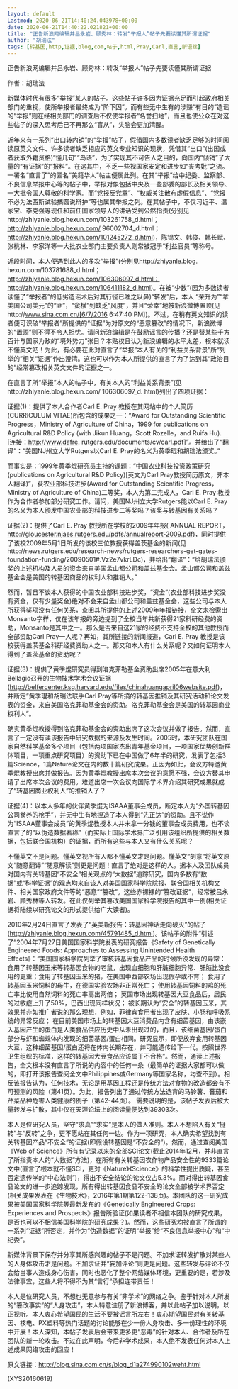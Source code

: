 ```yaml
---
layout: default
Lastmod: 2020-06-21T14:40:24.043978+00:00
date: 2020-06-21T14:40:22.021821+00:00
title: "正告新浪网编辑并吕永岩、顾秀林：转发“举报人”帖子先要读懂其所谓证据"
author: "胡瑞法"
tags: [转基因,http,证据,blog,com,帖子,html,Pray,Carl,直言,新语丝]
---
```


正告新浪网编辑并吕永岩、顾秀林：转发“举报人”帖子先要读懂其所谓证据

作者：胡瑞法

新媒体时代有很多“举报”某人的帖子。这些帖子许多因为证据充足而引起政府相关部门的重视，使所举报者最终成为“阶下囚”。而有些无中生有的涉赚“有目的”造谣的“举报”则在经相关部门的调查后不仅使举报者“名誉扫地”，而且也使公众在对这些帖子的深入思考后已不再那么“盲从”，头脑会更加清醒。

近年来有一系列“出口转内销”的“举报”帖子，假借国内多数读者缺乏足够的时间阅读原英文文件、许多读者缺乏相应的英文专业知识的现状，凭借其“出口”(出国或者获取外籍资格)“懂几句”“鸟语”，为了实现其不可告人之目的，向国内“倾销”了大量的“有证据”的“报料”。在这其中，不乏一些视国家安定和进步如“丧考妣”之流。一署名“直言了”的匿名“美籍华人”帖主便属此列。在其“举报”给中纪委、监察部、不良信息举报中心等的帖子中，举报对象包括中央及一些部委的部长及相关领导、一大批令国人尊敬的科学家。而“党报反党章”、“权威关注散布虚假信息”、“党报不必为法西斯试验搞圆说辩护”等也属其举报之列。在其帖子中，不仅习近平、温家宝、李克强等现任和前任国家领导人的讲话受到公然指责(分别见http://zhiyanle.blog.hexun.com/103261758_d.html；http://zhiyanle.blog.hexun.com/ 96002704_d.html；http://zhiyanle.blog.hexun.com/101245272_d.html)，陈锡文、韩俊、韩长赋、张桃林、李家洋等一大批农业部门主要负责人则常被冠于“利益官员”等称号。

近段时间，本人便遇到此人的多次“举报”(分别见http://zhiyanle.blog. hexun.com/103781688_d.html；http://zhiyanle.blog.hexun.com/106306097_d.html；http://zhiyanle.blog.hexun.com/106411182_d.html)。在被“少数”(因为多数读者读懂了“举报者”的低劣造谣术后对其行径已嗤之以鼻)“转发”后，本人 “荣升为”“拿美国公司美元”的“匪”，“蛮横”到缺乏“风度”，并且“荣幸”地被新浪微博置顶(见http://www.sina.com.cn/[6/7/2016 6:47:40 PM])。不过，在稍有英文知识的读者便可识破“举报者”所提供的“证据”为对原文的“恶意篡改”的情况下，新浪微博的“置顶”则不得不令人担忧。请问新浪编辑是在鼓励谣言的传播？还是替某些千方百计与国家为敌的“境外势力”张目？本贴权且认为新浪编辑的水平太差，根本就读不懂英文吧！为此，有必要在此对直言了“举报”本人有关的“利益关系背景”所“列举的”相关“证据”作出澄清。这也可以作为本人所提供的直言了为了达到其“政治目的”经常篡改相关英文文件的证据之一。

在直言了所“举报”本人的帖子中，有关本人的“利益关系背景”(见http://zhiyanle.blog.hexun.com/ 106306097_d. html)列出了四项证据：

证据(1)：提供了本人合作者Carl E. Pray 教授在其网站中的个人简历(CURRICULUM VITAE)所包含的成果之一：“Award for Outstanding Scientific Progress，Ministry of Agriculture of China，1999 for publications on Agricultural R&D Policy (with Jikun Huang，Scott Rozelle，and Ruifa Hu). [连接：http://www.dafre. rutgers.edu/documents/cv/carl.pdf]”。并给出了“翻译”：“美国NJ州立大学Rutgers以Carl E. Pray的名义为黄季琨和胡瑞法颁奖。”

而事实是：1999年黄季焜研究员主持的课题：“中国农业科技投资政策研究(publications on Agricultural R&D Policy)[英文为Carl Pray教授简历原文，非本人翻译)”，获农业部科技进步(Award for Outstanding Scientific Progress， Ministry of Agriculture of China)二等奖，本人为第二完成人，Carl E. Pray 教授作为合作者参加部分研究工作。请问，美国NJ州立大学Rutgers能以Carl E. Pray的名义为本人颁发中国农业部的科技进步二等奖吗？该奖与转基因有关系吗？

证据(2)：提供了Carl E. Pray 教授所在学校的2009年年报( ANNUAL REPORT，http://gloucester.njaes.rutgers.edu/pdfs/annualreport-2009.pdf)，同时提供了该校2009年5月1日所发的该校三位教授获得盖茨基金的新闻(见http://news.rutgers.edu/research-news/rutgers-researchers-get-gates-foundation-funding/20090501#.Vz2e7vkrLDc)，并给出“翻译”：“给胡瑞法颁奖的上述机构及人员的资金来自美国孟山都公司和盖兹基金会。孟山都公司和盖兹基金会是美国的转基因商品的权利人和推销人。”

然而，暂且不谈本人获得的中国农业部科技进步奖，“资金”(农业部科技进步奖没有资金，仅有少量奖金)绝对不会来自孟山都公司和盖兹基金会，这些公司与本人所获得奖项没有任何关系，查阅其所提供的上述2009年年报链接，全文未检索出Monsanto字样，仅在该年报的旁边提到了全校当年共新获得21家科研经费的资助，Monsanto是其中之一。那么是否来自这21家的经费不支持全校的其他教授而全部资助Carl Pray一人呢？再如，其所链接的新闻报道，Carl E. Pray 教授是该校获得盖茨基金科研经费资助人之一。那又和本人有什么关系呢？又如何证明本人得到了盖茨基金的资助呢？

证据(3)：提供了黄季焜研究员得到洛克菲勒基金资助出席2005年在意大利Bellagio召开的生物技术学术会议证据(http://belfercenter.ksg.harvard.edu/files/chinahuangapril06website.pdf)，并断定“黄季琨和胡瑞法联手Carl Pray等所搞的转基因推销及其研究活动和论文发表的资金，来自美国洛克菲勒基金会的资助。洛克菲勒基金会是美国的转基因商业权利人”。

确实黄季焜教授得到洛克菲勒基金会的资助出席了这次会议并做了报告。然而，直言了一定没有读该报告中研究数据的来源及发生时间。2005时，本研究团队在国家自然科学基金多个项目（包括两项国家杰出青年基金项目，一项国家优势创新群体项目，一项重点研究项目）的资助下已在中国做了6年半的研究，发表了包括3篇Science，1篇Nature论文在内的数十篇研究成果。正因为如此，会议方特邀黄季焜教授出席并做报告。因为黄季焜教授出席本次会议的意愿不强，会议方替其申请了出席本次会议的费用。难道出席一次会议向国际学术界介绍其研究成果就成了“转基因商业权利人”的推销人了？

证据(4)：以本人多年的伙伴黄季焜为ISAAA董事会成员，断定本人为“外国转基因公司豢养的枪手”，并无中生有地捏造了本人得到“先正达”的资助。且不说作为“ISAAA董事会成员”的黄季焜教授本人并未拿一分钱的董事会成员费用，也不谈直言了的“以伪造数据著称”（而实际上国际学术界广泛引用该组织所提供的相关数据，包括联合国机构）的证据，而所有这些与本人又有什么关系呢？

不懂英文不是问题。懂英文视所有人都不懂英文才是问题。懂英文“刻意”将英文原文“随意翻译”“随意解读”则更是问题！直言了绝对是这样的人。据本人及团队成员对国内有关转基因“不安全”相关观点的“大数据”追踪研究，国内多数有“数据”或“科学证据”的观点均来自该人对美国国家科学院院报、联合国相关机构文件、相关国家政府文件等的“恶意”“篡改”。这些赤裸裸的“篡改证据”，经常被吕永岩、顾秀林等人转发。在此仅列举其篡改美国国家科学院报告的其中一例(相关证据将陆续以研究论文的形式提供给广大读者)。

2010年2月24日直言了发表了“英美新报告：转基因神话走向破灭”的帖子(http://zhiyanle.blog.hexun.com/45791485_d.html)。该帖子的附件“引述了”2004年7月27日美国国家科学院发表的研究报告《Safety of Genetically Engineered  Foods: Approaches to Assessing Unintended Health Effects》：“美国国家科学院列举了审核转基因食品产品的时候所没发现的异常：食用了转基因玉米等转基因食物的老鼠，出现血细胞和肝脏细胞异常、肝脏比没食用的更重；食用了转基因玉米的猪，在美国中西部农场出现假孕或不育； 食用了转基因玉米饲料的母牛，在德国实验农场非正常死亡； 使用转基因饲料的鸡的死亡率比使用自然饲料的死亡率高出两倍； 英国市场出现转基因大豆食品后，居民的过敏症上升了50%，巴西出现同样状况； 被长期认为“安全”的转基因玉米，其效果并非如推广者说的那么理想，例如，菲律宾食用者出现了皮肤、小肠和呼吸系统的异常反应； 在目前美国市场上的转基因大豆消费品内含有细菌基因，由该嵌入基因产生的蛋白是人类食品供应历史中从未出现过的，而且，该细菌基因/蛋白部分与虾和蜘蛛体内发现的细菌基因/蛋白相同。研究显示，即便放弃食用转基因大豆，这种细菌基因/蛋白还将在体内长期存在，并可能遗传给下一代。按照世界卫生组织的标准，这样的转基因大豆食品应该属于不合格”。然而，通读上述报告，全文根本没有直言了所说的内容中的任何一条（最简单的证据大家都可以做的，即打开该报告查阅全文中Philippines或Germany等国家名称，均查不到）。相反该报告认为，任何技术，无论是用基因工程还是传统方法对食物的改造都会有不可预测的风险（第41页）。为此，报告列出了通过传统方法选育的马铃薯、蕃茄和芹菜品种危害人类健康的例子（第42-44页）。 需要说明的是，该帖子发表后被大量转发与扩散，其中仅在天涯论坛上的阅读量便达到39303次。

本人是位研究人员，坚守“求真”“求实”是本人的做人准则。本人不想陷入有关“挺转”与“反转”之争，更不愿站在其任何一边。作为一项研究，本人确实希望找到有关转基因产品“不安全”的证据(即假设转基因是“不安全的”)。然而，通过查阅美国《Web of Science》所有有记录以来的全部SCI论文(截止2014年12月，并非直言了所指责本人的“大数据”方法)，在所有有关转基因农作物产品安全性的9333篇论文中(直言了根本就不懂SCI，更对《Nature》《Science》的科学性提出质疑，甚至否定遗传学的“中心法则”)，得出不安全结论的论文仅占5.3%。而对得出转基因食品论文的进一步追踪发现，所有得出转基因食品不安全的论文全部被学术界否定(相关成果发表在《生物技术》，2016年第1期第122-138页)。本团队的这一研究成果被美国国家科学院等最新发布的《Genetically Engineered Crops: Experiences and Prospects》报告所验证(如果读者不相信本团队的研究成果，是否也可以不相信美国科学院的研究成果？)。然而，这些研究均被直言了所谓的一系列“证据”所否定，并作为“伪造数据”的证明“举报”给“不良信息举报中心”和“中纪委”。

新媒体背景下保存并分享其所感兴趣的帖子不是问题。不加求证转发扩散对某些人的人身体攻击才是问题。不加求证并“妄加评论”则更是问题。这些转发与评论不仅会给当事人造成身心伤害，同时也恶化了整个网络媒体环境，更重要的是，若涉及法律事宜，这些人将不得不为其“言行”承担连带责任！

本人是位研究人员，不想也无意参与有关“非学术”的网络之争。鉴于针对本人所发的“篡改事实”的“人身攻击”，本人特意注册了新浪博客，并以此帖子加以说明，以正视听。本人衷心希望国民的生活不要被谣言所左右！衷心期望国民对有关转基因、核电、PX塑料等热门话题的讨论能够在少一份人身攻击、多一份理性的环境中开展！本人深知，本帖子发表后会带来更多更“恶毒”的针对本人、合作者及所在团队的新一轮攻击。不过在此声明，今后非学术成果，本人绝不发表任何对本人上述成果网络攻击的回应！

原文链接：http://blog.sina.com.cn/s/blog_d1a274990102weht.html

(XYS20160619)

